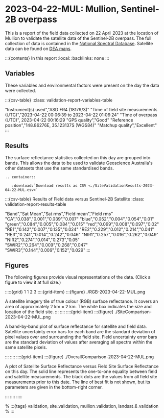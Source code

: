 # 2023-04-22-MUL: Mullion, Sentinel-2B overpass

This is a report of the field data collected on 22 April 2023 at the location of Mullion
to validate the satellite data of the Sentinel-2B overpass.
The full collection of data is contained in the 
[National Spectral Database](https://www.ga.gov.au/scientific-topics/dea/dea-data-and-products/national-spectral-database).
Satellite data can be found on [DEA maps](https://maps.dea.ga.gov.au/#share=s-i2o7JwB5gvXOQefhMmTLJaA14b0).

:::{contents} In this report
:local:
:backlinks: none
:::

## Variables

These variables and environmental factors were present on the day the data were collected.

:::{csv-table}
:class: validation-report-variables-table

"Instrument(s) used","ASD FR4 (18179/3)"
"Time of field site measurements (UTC)","2023-04-22 00:06:39 to 2023-04-22 01:06:24"
"Time of overpass (UTC)", 2023-04-22 00:16:29
"GPS quality","Good"
"Reference position","148.86276E, 35.123137S (WGS84)"
"Matchup quality","Excellent"
:::

## Results

The surface reflectance statistics collected on this day are grouped into bands.
This allows the data to be used to validate Geoscience Australia's other datasets that use the same standardised bands.

```{eval-rst}
.. container:: 

   :download:`Download results as CSV <./SiteValidationResults-2023-04-22-MUL.csv>`
```

:::{csv-table} Results of Field data versus Sentinel-2B Satellite
:class: validation-report-results-table

"Band","Sat Mean","Sat rms","Field mean","Field rms"
"CA","0.038","0.001","0.039","0.007"
"blue","0.052","0.004","0.054","0.01"
"green","0.084","0.005","0.084","0.015"
"red","0.099","0.008","0.097","0.02"
"RE1","0.142","0.007","0.135","0.024"
"RE2","0.229","0.012","0.214","0.041"
"RE3","0.241","0.014","0.242","0.046"
"NIR1","0.257","0.016","0.262","0.049"
"NIR2","0.274","0.014","0.273","0.05"
"SWIR2","0.264","0.009","0.268","0.047"
"SWIR3","0.144","0.006","0.152","0.029"
:::

## Figures

The following figures provide visual representations of the data. (Click a figure to view it at full size.)

:::::{grid} 1 1 2 3
::::{grid-item}
:::{figure} ./RGB-2023-04-22-MUL.png

A satellite imagery tile of true colour (RGB) surface reflectance.
It covers an area of approximately 2&nbsp;km &times; 2&nbsp;km.
The white box indicates the size and location
of the field site.
:::
::::
::::{grid-item}
:::{figure} ./SiteComparison-2023-04-22-MUL.png

A band-by-band plot of surface reflectance for satellite and field data.
Satellite uncertainty error bars for each band are the standard deviation
of pixel values over and surrounding the field site.
Field uncertainty error bars are the standard deviation of values after
averaging all spectra within the same satellite pixels.

:::
::::
::::{grid-item}
:::{figure} ./OverallComparison-2023-04-22-MUL.png

A plot of Satellite Surface Reflectance versus Field Site Surface Reflectance on this day.
The solid line represents the one-to-one equality between field and satellite measurements.
The black dots are the values from all field site measurements prior to this date.
The line of best fit is not shown, but its parameters are given in the bottom-right corner.

:::
::::
:::::

% :::{tags} validation, site_validation, mullion_validation, landsat_8_validation
% :::
    